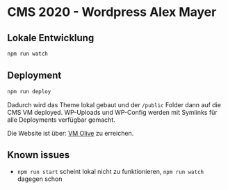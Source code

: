 # CMS 2020 - Wordpress Alex Mayer

## Lokale Entwicklung

```sh
npm run watch
```

## Deployment

```sh
npm run deploy
```

Dadurch wird das Theme lokal gebaut und der `/public` Folder dann auf die CMS VM deployed. WP-Uploads und WP-Config werden mit Symlinks für alle Deployments verfügbar gemacht.

Die Website ist über: [VM Olive](http://vm-olive.multimediatechnology.at/) zu erreichen.

## Known issues

- `npm run start` scheint lokal nicht zu funktionieren, `npm run watch` dagegen schon

